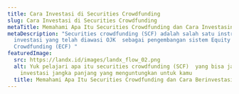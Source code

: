 ```yaml
---
title: Cara Investasi di Securities Crowdfunding
slug: Cara Investasi di Securities Crowdfunding
metaTitle: Memahami Apa Itu Securities Crowdfunding dan Cara Investasinya
metaDescription: "Securities crowdfunding (SCF) adalah salah satu instrumen
  investasi yang telah diawasi OJK  sebagai pengembangan sistem Equity
  Crowdfunding (ECF) "
featuredImage:
  src: https://landx.id/images/landx_flow_02.png
  alt: Yuk pelajari apa itu securities crowdfunding (SCF)  yang bisa jadi pilihan
    investasi jangka panjang yang menguntungkan untuk kamu
  title: Memahami Apa Itu Securities Crowdfunding dan Cara Berinvestasi ke Dalamnya
---
```

